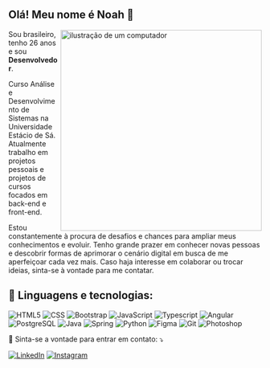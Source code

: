 ## Olá! Meu nome é <strong>Noah</strong> 👋

<img src="https://raw.githubusercontent.com/MicaelliMedeiros/micaellimedeiros/master/image/computer-illustration.png" alt="ilustração de um computador" min-width="400px" max-width="400px" width="400px" align="right">

<p align="left"> 
  Sou brasileiro, tenho 26 anos e sou <strong>Desenvolvedor</strong>.

Curso Análise e Desenvolvimento de Sistemas na Universidade Estácio de Sá. Atualmente trabalho em projetos pessoais e projetos de cursos focados em back-end e front-end.

Estou constantemente à procura de desafios e chances para ampliar meus conhecimentos e evoluir. Tenho grande prazer em conhecer novas pessoas e descobrir formas de aprimorar o cenário digital em busca de me aperfeiçoar cada vez mais. Caso haja interesse em colaborar ou trocar ideias, sinta-se à vontade para me contatar. 

<h2 align="left">
 🦄 Linguagens e tecnologias:
</h2>

![HTML5](https://img.shields.io/badge/HTML5-E34F26?style=for-the-badge&logo=html5&logoColor=white)
![CSS](https://img.shields.io/badge/CSS3-1572B6?style=for-the-badge&logo=css3&logoColor=white)
![Bootstrap](https://img.shields.io/badge/Bootstrap-563D7C?style=for-the-badge&logo=bootstrap&logoColor=white)
![JavaScript](https://img.shields.io/badge/JavaScript-F7DF1E?style=for-the-badge&logo=javascript&logoColor=black)
![Typescript](https://img.shields.io/badge/TypeScript-007ACC?style=for-the-badge&logo=typescript&logoColor=white)
![Angular](https://img.shields.io/badge/Angular-DD1100?style=for-the-badge&logo=angular&logoColor=white)
![PostgreSQL](https://img.shields.io/badge/PostgreSQL-4169E1?style=for-the-badge&logo=postgresql&logoColor=white)
![Java](https://img.shields.io/badge/Java-ED8B00?style=for-the-badge&logo=java&logoColor=white)
![Spring](https://img.shields.io/badge/spring-6DB33F?style=for-the-badge&logo=spring&logoColor=white)
![Python](https://img.shields.io/badge/python-3776AB?style=for-the-badge&logo=python&logoColor=white)
![Figma](https://img.shields.io/badge/Figma-A5CD39?style=for-the-badge&logo=figma&logoColor=white)
![Git](https://img.shields.io/badge/Git-E34F26?style=for-the-badge&logo=git&logoColor=white)
![Photoshop](https://img.shields.io/badge/photoshop-31A8FF?style=for-the-badge&logo=adobephotoshop&logoColor=white)

<p align="left">
  💌 Sinta-se a vontade para entrar em contato: ⤵️
</p>

<a href="https://www.linkedin.com/in/noah-lopes-nunes/" title="LinkedIn" target="_blank">
<img src="https://img.shields.io/badge/LinkedIn-0077B5?style=for-the-badge&logo=linkedin&logoColor=white" alt="LinkedIn"/></a>

<a href="https://www.instagram.com/noahxkys/" title="Instagram" target="_blank">
<img src="https://img.shields.io/badge/Instagram-E4405F?style=for-the-badge&logo=instagram&logoColor=white" alt="Instagram"/></a>
